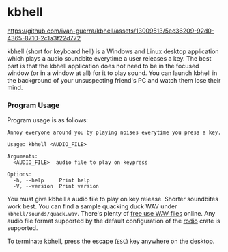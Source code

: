 # kbhell

https://github.com/ivan-guerra/kbhell/assets/13009513/5ec36209-92d0-4365-8710-2c1a3f22d772

kbhell (short for keyboard hell) is a Windows and Linux desktop application
which plays a audio soundbite everytime a user releases a key. The best part is
that the kbhell application does not need to be in the focused window (or in a
window at all) for it to play sound. You can launch kbhell in the background of
your unsuspecting friend's PC and watch them lose their mind.

### Program Usage

Program usage is as follows:

```text
Annoy everyone around you by playing noises everytime you press a key.

Usage: kbhell <AUDIO_FILE>

Arguments:
  <AUDIO_FILE>  audio file to play on keypress

Options:
  -h, --help     Print help
  -V, --version  Print version
```

You must give kbhell a audio file to play on key release. Shorter soundbites
work best. You can find a sample quacking duck WAV under
`kbhell/sounds/quack.wav`. There's plenty of [free use WAV files][1] online. Any
audio file format supported by the default configuration of the [rodio][2] crate
is supported.

To terminate kbhell, press the escape (`ESC`) key anywhere on the desktop.

[1]: https://pixabay.com/sound-effects/search/wav/
[2]: https://crates.io/crates/rodio
